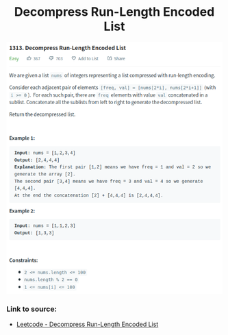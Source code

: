 <h1 align="center">Decompress Run-Length Encoded List</h1>

![alt text](https://raw.githubusercontent.com/matthew01lokiet/Github-repos-images/main/Algs/Arrays/WWz73jmp_o.png)

### Link to source: 
- <a href="https://leetcode.com/problems/decompress-run-length-encoded-list/">Leetcode - Decompress Run-Length Encoded List</a>

